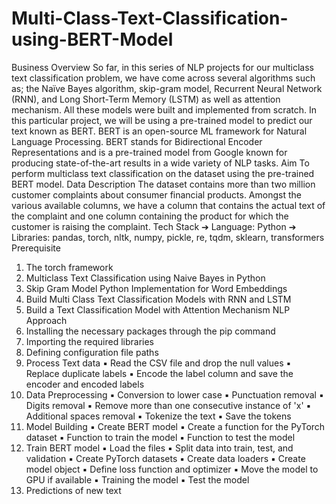 # Multi-Class-Text-Classification-using-BERT-Model
Business Overview
So far, in this series of NLP projects for our multiclass text classification problem, we
have come across several algorithms such as; the Naïve Bayes algorithm, skip-gram
model, Recurrent Neural Network (RNN), and Long Short-Term Memory (LSTM) as well
as attention mechanism. All these models were built and implemented from scratch.
In this particular project, we will be using a pre-trained model to predict our text known
as BERT. BERT is an open-source ML framework for Natural Language Processing.
BERT stands for Bidirectional Encoder Representations and is a pre-trained model from
Google known for producing state-of-the-art results in a wide variety of NLP tasks.
Aim
To perform multiclass text classification on the dataset using the pre-trained BERT
model.
Data Description
The dataset contains more than two million customer complaints about consumer
financial products. Amongst the various available columns, we have a column that
contains the actual text of the complaint and one column containing the product for
which the customer is raising the complaint.
Tech Stack
➔ Language: Python
➔ Libraries: pandas, torch, nltk, numpy, pickle, re, tqdm, sklearn, transformers
Prerequisite
1. The torch framework
2. Multiclass Text Classification using Naive Bayes in Python
3. Skip Gram Model Python Implementation for Word Embeddings
4. Build Multi Class Text Classification Models with RNN and LSTM
5. Build a Text Classification Model with Attention Mechanism NLP
Approach
1. Installing the necessary packages through the pip command
2. Importing the required libraries
3. Defining configuration file paths
4. Process Text data
▪ Read the CSV file and drop the null values
▪ Replace duplicate labels
▪ Encode the label column and save the encoder and encoded labels
5. Data Preprocessing
▪ Conversion to lower case
▪ Punctuation removal
▪ Digits removal
▪ Remove more than one consecutive instance of 'x'
▪ Additional spaces removal
▪ Tokenize the text
▪ Save the tokens
6. Model Building
▪ Create BERT model
▪ Create a function for the PyTorch dataset
▪ Function to train the model
▪ Function to test the model
7. Train BERT model
▪ Load the files
▪ Split data into train, test, and validation
▪ Create PyTorch datasets
▪ Create data loaders
▪ Create model object
▪ Define loss function and optimizer
▪ Move the model to GPU if available
▪ Training the model
▪ Test the model
8. Predictions of new text
